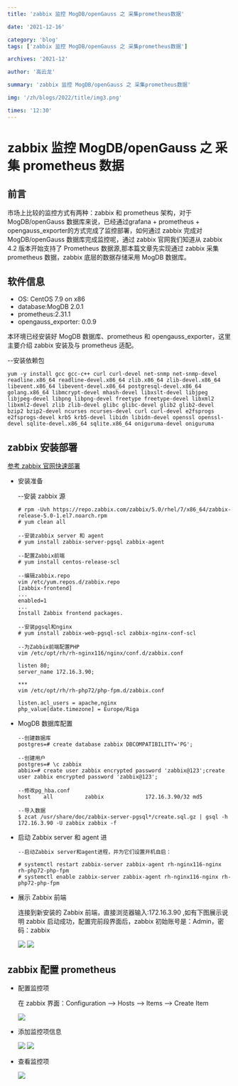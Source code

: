 ```yaml
---
title: 'zabbix 监控 MogDB/openGauss 之 采集prometheus数据'

date: '2021-12-16'

category: 'blog'
tags: ['zabbix 监控 MogDB/openGauss 之 采集prometheus数据']

archives: '2021-12'

author: '高云龙'

summary: 'zabbix 监控 MogDB/openGauss 之 采集prometheus数据'

img: '/zh/blogs/2022/title/img3.png'

times: '12:30'
---
```


# zabbix 监控 MogDB/openGauss 之 采集 prometheus 数据<a name="ZH-CN_TOPIC_0000001232574679"></a>

## 前言<a name="section175561940132015"></a>

市场上比较的监控方式有两种：zabbix 和 prometheus 架构，对于 MogDB/openGauss 数据库来说，已经通过grafana + prometheus + opengauss_exporter的方式完成了监控部署，如何通过 zabbix 完成对 MogDB/openGauss 数据库完成监控呢，通过 zabbix 官网我们知道从 zabbix 4.2 版本开始支持了 Prometheus 数据源,那本篇文章先实现通过 zabbix 采集 prometheus 数据，zabbix 底层的数据存储采用 MogDB 数据库。

## 软件信息<a name="section1230142917243"></a>

- OS: CentOS 7.9 on x86
- database:MogDB 2.0.1
- prometheus:2.31.1
- opengauss_exporter: 0.0.9

本环境已经安装好 MogDB 数据库、prometheus 和 opengauss_exporter，这里主要介绍 zabbix 安装及与 prometheus 适配。

--安装依赖包

```
yum -y install gcc gcc-c++ curl curl-devel net-snmp net-snmp-devel readline.x86_64 readline-devel.x86_64 zlib.x86_64 zlib-devel.x86_64 libevent.x86_64 libevent-devel.x86_64 postgresql-devel.x86_64 golang.x86_64 libmcrypt-devel mhash-devel libxslt-devel libjpeg libjpeg-devel libpng libpng-devel freetype freetype-devel libxml2 libxml2-devel zlib zlib-devel glibc glibc-devel glib2 glib2-devel bzip2 bzip2-devel ncurses ncurses-devel curl curl-devel e2fsprogs e2fsprogs-devel krb5 krb5-devel libidn libidn-devel openssl openssl-devel sqlite-devel.x86_64 sqlite.x86_64 oniguruma-devel oniguruma
```

## zabbix 安装部署<a name="section565345162510"></a>

[参考 zabbix 官网快速部署](https://www.zabbix.com/cn/download?zabbix=5.0&os_distribution=centos&os_version=7&db=postgresql&ws=nginx)

- 安装准备

  --安装 zabbix 源

  ```
  # rpm -Uvh https://repo.zabbix.com/zabbix/5.0/rhel/7/x86_64/zabbix-release-5.0-1.el7.noarch.rpm
  # yum clean all

  --安装zabbix server 和 agent
  # yum install zabbix-server-pgsql zabbix-agent

  --配置Zabbix前端
  # yum install centos-release-scl

  --编辑zabbix.repo
  vim /etc/yum.repos.d/zabbix.repo
  [zabbix-frontend]
  ...
  enabled=1
  ...
  Install Zabbix frontend packages.

  --安装pgsql和nginx
  # yum install zabbix-web-pgsql-scl zabbix-nginx-conf-scl

  --为Zabbix前端配置PHP
  vim /etc/opt/rh/rh-nginx116/nginx/conf.d/zabbix.conf

  listen 80;
  server_name 172.16.3.90;

  ***
  vim /etc/opt/rh/rh-php72/php-fpm.d/zabbix.conf

  listen.acl_users = apache,nginx
  php_value[date.timezone] = Europe/Riga
  ```

- MogDB 数据库配置

  ```
  --创建数据库
  postgres=# create database zabbix DBCOMPATIBILITY='PG';

  --创建用户
  postgres=# \c zabbix
  abbix=# create user zabbix encrypted password 'zabbix@123';create user zabbix encrypted password 'zabbix@123';

  --修改pg_hba.conf
  host    all          zabbix             172.16.3.90/32 md5

  --导入数据
  $ zcat /usr/share/doc/zabbix-server-pgsql*/create.sql.gz | gsql -h 172.16.3.90 -U zabbix zabbix -f

  ```

- 启动 Zabbix server 和 agent 进

  ```
  --启动Zabbix server和agent进程，并为它们设置开机自启：

  # systemctl restart zabbix-server zabbix-agent rh-nginx116-nginx rh-php72-php-fpm
  # systemctl enable zabbix-server zabbix-agent rh-nginx116-nginx rh-php72-php-fpm
  ```

- 展示 Zabbix 前端

  连接到新安装的 Zabbix 前端，直接浏览器输入:172.16.3.90 ,如有下图展示说明 zabbix 启动成功，配置完前段界面后，zabbix 初始账号是：Admin，密码：zabbix

  <img src='./figures/20211203-7294cdd5-5b8a-41dd-9558-468c56d0e49d.png'>

  <img src='./figures/20211203-8632d683-5aa7-4e1f-907c-3952796968f4.png'>

## zabbix 配置 prometheus<a name="section7237105902616"></a>

- 配置监控项

  在 zabbix 界面：Configuration --\> Hosts --\> Items --\> Create Item

  <img src='./figures/20211216-cd0ca2d6-dd3c-41d5-9643-775edc3e9035.png'>

- 添加监控项信息

  <img src='./figures/20211216-05611555-f74d-47d5-8057-a86a6fd5e38f.png'>

  <img src='./figures/20211216-2e9cd439-b92e-4fcd-8180-ef7096c80a16.png'>

- 查看监控项

  <img src='./figures/20211216-b9c6b9ce-6a77-4ce0-a064-291015801db2.png'>
